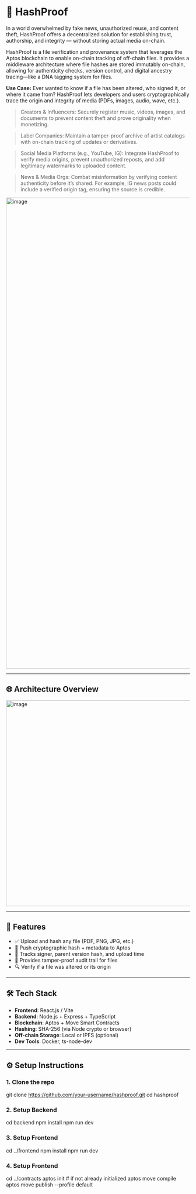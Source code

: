 # 🔐 HashProof

In a world overwhelmed by fake news, unauthorized reuse, and content theft, HashProof offers a decentralized solution for establishing trust, authorship, and integrity — without storing actual media on-chain.

HashProof is a file verification and provenance system that leverages the Aptos blockchain to enable on-chain tracking of off-chain files. It provides a middleware architecture where file hashes are stored immutably on-chain, allowing for authenticity checks, version control, and digital ancestry tracing—like a DNA tagging system for files.

**Use Case:** Ever wanted to know if a file has been altered, who signed it, or where it came from? HashProof lets developers and users cryptographically trace the origin and integrity of media (PDFs, images, audio, wave, etc.).

  > Creators & Influencers: Securely register music, videos, images, and documents to prevent content theft and prove originality when monetizing.

  > Label Companies: Maintain a tamper-proof archive of artist catalogs with on-chain tracking of updates or derivatives.

  > Social Media Platforms (e.g., YouTube, IG): Integrate HashProof to verify media origins, prevent unauthorized reposts, and add legitimacy watermarks to uploaded content.

  > News & Media Orgs: Combat misinformation by verifying content authenticity before it’s shared. For example, IG news posts could include a verified origin tag, ensuring the source is credible.

<img width="1288" alt="image" src="https://github.com/user-attachments/assets/409035fa-57e0-4ae9-8158-9f66507def2b" />

---

## 🌐 Architecture Overview

<img width="563" alt="image" src="https://github.com/user-attachments/assets/84467ab1-7785-47a9-8905-09530ec24fa9" />

---

## 🚀 Features

- ✅ Upload and hash any file (PDF, PNG, JPG, etc.)
- 🔗 Push cryptographic hash + metadata to Aptos
- 🪪 Tracks signer, parent version hash, and upload time
- 🧾 Provides tamper-proof audit trail for files
- 🔍 Verify if a file was altered or its origin

---

## 🛠️ Tech Stack

- **Frontend**: React.js / Vite
- **Backend**: Node.js + Express + TypeScript
- **Blockchain**: Aptos + Move Smart Contracts
- **Hashing**: SHA-256 (via Node crypto or browser)
- **Off-chain Storage**: Local or IPFS (optional)
- **Dev Tools**: Docker, ts-node-dev

---

## ⚙️ Setup Instructions

### 1. Clone the repo

git clone https://github.com/your-username/hashproof.git
cd hashproof

### 2. Setup Backend
cd backend
npm install
npm run dev

### 3. Setup Frontend
cd ../frontend
npm install
npm run dev

### 4. Setup Frontend
cd ../contracts
aptos init  # if not already initialized
aptos move compile
aptos move publish --profile default


